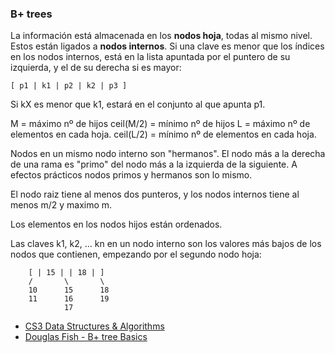 ### B+ trees
La información está almacenada en los **nodos hoja**, todas al mismo nivel. Estos están ligados a **nodos internos**. Si una clave es menor que los índices en los nodos internos, está en la lista apuntada por el puntero de su izquierda, y el de su derecha si es mayor:
```
[ p1 | k1 | p2 | k2 | p3 ]
```
Si kX es menor que k1, estará en el conjunto al que apunta p1.

M = máximo nº de hijos
ceil(M/2) = mínimo nº de hijos
L = máximo nº de elementos en cada hoja.
ceil(L/2) = mínimo nº de elementos en cada hoja.

Nodos en un mismo nodo interno son "hermanos". El nodo más a la derecha de una rama es "primo" del nodo más a la izquierda de la siguiente. A efectos prácticos nodos primos y hermanos son lo mismo.

El nodo raiz tiene al menos dos punteros, y los nodos internos tiene al menos m/2 y maximo m.

Los elementos en los nodos hijos están ordenados.

Las claves k1, k2, ... kn en un nodo interno son los valores más bajos de los nodos que contienen, empezando por el segundo nodo hoja:
```
    [ | 15 | | 18 | ]
    /       \       \
    10      15      18
    11      16      19
            17
```

- [CS3 Data Structures & Algorithms](https://opendsa-server.cs.vt.edu/OpenDSA/Books/CS3/html/BTree.html)
- [Douglas Fish - B+ tree Basics](https://www.youtube.com/playlist?list=PLsEFMZUL5KsOqKHhxquVleVkM9LFLFSo0)